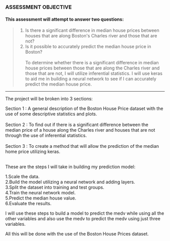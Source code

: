 ### ASSESSMENT OBJECTIVE<br>
#### This assessment will attempt to answer two questions:<br>

>  1. Is there a significant difference in median house prices between houses that are along Boston's Charles river and those that are not?<br>
>  2. Is it possible to accurately predict the median house price in Boston?<br><br>
To determine whether there is a significant difference in median house prices between those that are along the Charles river and those that are not, I will utilize inferential statistics.
I will use keras to aid me in building a neural network to see if I can accurately predict the median house price.
***

The project will be broken into 3 sections:

Section 1 : A general description of the Boston House Price dataset with the use of some descriptive statistics and plots.<br><br>
Section 2 : To find out if there is a significant difference between the median price of a house along the Charles river and houses that are not through the use of inferential statistics.<br><br>
Section 3 : To create a method that will allow the prediction of the median home price utilizing keras.<br><br>

These are the steps I will take in building my prediction model:

1.Scale the data.<br>
2.Build the model utilizing a neural network and adding layers.<br>
3.Split the dataset into training and test groups.<br>
4.Train the neural network model.<br>
5.Predict the median house value.<br>
6.Evaluate the results.<br>

I will use these steps to build a model to predict the medv while using all the other variables and also use the medv to predict the medv using just three variables.

All this will be done with the use of the Boston House Prices dataset.


